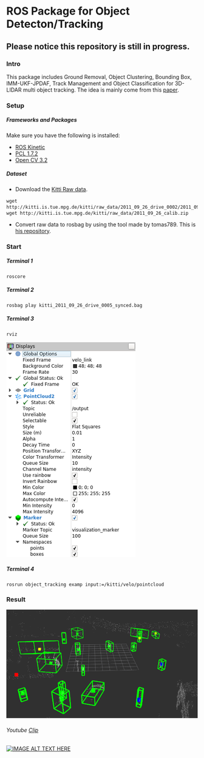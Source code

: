 # ROS Package for Object Detecton/Tracking

## Please notice this repository is still in progress.

### Intro
This package includes Ground Removal, Object Clustering, Bounding Box, IMM-UKF-JPDAF, Track Management and Object Classification for 3D-LIDAR multi object tracking.
The idea is mainly come from this [paper](https://repository.tudelft.nl/islandora/object/uuid:f536b829-42ae-41d5-968d-13bbaa4ec736?collection=education).

### Setup
##### Frameworks and Packages
Make sure you have the following is installed:
 - [ROS Kinetic](http://wiki.ros.org/kinetic)
 - [PCL 1.7.2](http://pointclouds.org/downloads/)
 - [Open CV 3.2](https://opencv.org/)

##### Dataset
* Download the [Kitti Raw data](http://www.cvlibs.net/datasets/kitti/raw_data.php).

```
wget http://kitti.is.tue.mpg.de/kitti/raw_data/2011_09_26_drive_0002/2011_09_26_drive_0005_sync.zip
wget http://kitti.is.tue.mpg.de/kitti/raw_data/2011_09_26_calib.zip
```


* Convert raw data to rosbag by using the tool made by tomas789. This is [his repository](https://github.com/tomas789/kitti2bag).


### Start

##### Terminal 1
```
roscore
```

##### Terminal 2
```
rosbag play kitti_2011_09_26_drive_0005_synced.bag
```
##### Terminal 3
```
rviz
```
![arch](./pic/setting.png)

##### Terminal 4
```
rosrun object_tracking examp input:=/kitti/velo/pointcloud
```

### Result

![arch](./pic/result1.png)

######  Youtube [Clip](https://www.youtube.com/watch?v=YZaCocC58Hk)

[![IMAGE ALT TEXT HERE](https://img.youtube.com/vi/YZaCocC58Hk/0.jpg)](https://www.youtube.com/watch?v=YZaCocC58Hk)
